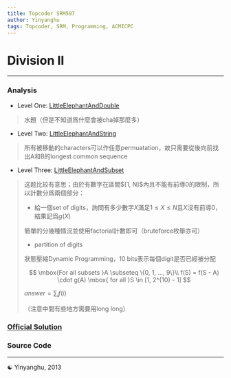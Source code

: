 ```yaml
---
title: Topcoder SRM597
author: Yinyanghu
tags: Topcoder, SRM, Programming, ACMICPC
---
```


# Division II

-----

### Analysis

* Level One: [LittleElephantAndDouble](http://community.topcoder.com/stat?c=problem_statement&pm=12117&rd=15709)

> 水題（但是不知道爲什麼會被cha掉那麼多）

* Level Two: [LittleElephantAndString](http://community.topcoder.com/stat?c=problem_statement&pm=12854&rd=15709)

> 所有被移動的characters可以作任意permuatation，故只需要從後向前找出A和B的longest common sequence

* Level Three: [LittleElephantAndSubset](http://community.topcoder.com/stat?c=problem_statement&pm=12761&rd=15709)

<blockquote>
这题比较有意思；由於有數字在區間$[1, N]$內且不能有前導0的限制，所以計數分爲兩個部分：

* 給一個set of digits，詢問有多少數字$X$滿足$1 \leq X \leq N$且$X$沒有前導0，結果記爲$g(X)$

簡單的分幾種情況並使用factorial計數即可（bruteforce枚舉亦可）

* partition of digits

狀態壓縮Dynamic Programming，10 bits表示每個digit是否已經被分配

$$
\mbox{For all subsets }A \subseteq \{0, 1, ..., 9\}\\
f(S) = f(S - A) \cdot g(A) \mbox{ for all }S \in [1, 2^{10} - 1]
$$

$\displaystyle answer = \sum_i f(i)$

（注意中間有些地方需要用long long）
</blockquote>

### [Official Solution](http://apps.topcoder.com/wiki/display/tc/SRM+597)

### Source Code

<script src="https://gist.github.com/yinyanghu/7619155.js"></script>

-----

☯ Yinyanghu, 2013

